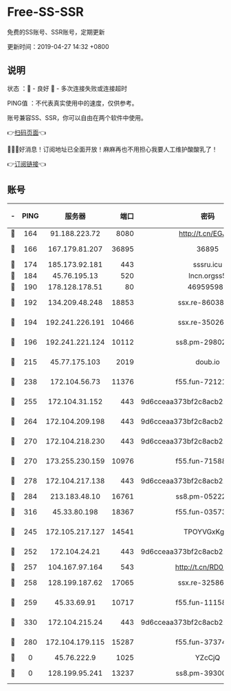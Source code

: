 # Free-SS-SSR

免费的SS账号、SSR账号，定期更新

更新时间：2019-04-27 14:32 +0800

## 说明

状态     ：🙂 - 良好 🙁 - 多次连接失败或连接超时

PING值   ：不代表真实使用中的速度，仅供参考。

账号兼容SS、SSR，你可以自由在两个软件中使用。

👉[扫码页面](https://liesauer.github.io/Free-SS-SSR/)👈

🎉🎉🎉好消息！订阅地址已全面开放！麻麻再也不用担心我要人工维护酸酸乳了！

👉[订阅链接](https://www.liesauer.net/yogurt/subscribe?ACCESS_TOKEN=DAYxR3mMaZAsaqUb)👈

## 账号

|-|PING|服务器|端口|密码|加密方式|区域|
|:----:|:----:|:-----:|-----:|:----:|:----:|:----:|
|🙂|164|91.188.223.72|8080|http://t.cn/EGJIyrl|rc4-md5|RU|
|🙂|166|167.179.81.207|36895|36895|aes-256-cfb|JP|
|🙂|174|185.173.92.181|443|sssru.icu|rc4-md5|RU|
|🙂|184|45.76.195.13|520|lncn.orgss5|rc4|JP|
|🙂|190|178.128.178.51|80|469595985|chacha20|US|
|🙂|192|134.209.48.248|18853|ssx.re-86038973|aes-256-cfb|US|
|🙂|194|192.241.226.191|10466|ssx.re-35026033|aes-256-cfb|US|
|🙂|196|192.241.221.124|10112|ss8.pm-29802599|aes-256-cfb|US|
|🙂|215|45.77.175.103|2019|doub.io|aes-128-ctr|SG|
|🙂|238|172.104.56.73|11376|f55.fun-72121138|aes-256-cfb|SG|
|🙂|255|172.104.31.152|443|9d6cceaa373bf2c8acb22e60b6a58be6|aes-256-cfb|US|
|🙂|264|172.104.209.198|443|9d6cceaa373bf2c8acb22e60b6a58be6|aes-256-cfb|US|
|🙂|270|172.104.218.230|443|9d6cceaa373bf2c8acb22e60b6a58be6|aes-256-cfb|US|
|🙂|270|173.255.230.159|10976|f55.fun-71588324|aes-256-cfb|US|
|🙂|278|172.104.217.138|443|9d6cceaa373bf2c8acb22e60b6a58be6|aes-256-cfb|US|
|🙂|284|213.183.48.10|16761|ss8.pm-05222807|rc4-md5|RU|
|🙂|316|45.33.80.198|18367|f55.fun-03573008|aes-256-cfb|US|
|🙂|245|172.105.217.127|14541|TPOYVGxKglpi|aes-256-cfb|JP|
|🙂|252|172.104.24.21|443|9d6cceaa373bf2c8acb22e60b6a58be6|aes-256-cfb|US|
|🙂|257|104.167.97.164|543|http://t.cn/RD0D7sx|rc4-md5|CA|
|🙂|258|128.199.187.62|17065|ssx.re-32586020|aes-256-cfb|SG|
|🙂|259|45.33.69.91|10717|f55.fun-11158314|aes-256-cfb|US|
|🙂|330|172.104.215.24|443|9d6cceaa373bf2c8acb22e60b6a58be6|aes-256-cfb|US|
|🙁|280|172.104.179.115|15287|f55.fun-37374553|aes-256-cfb|SG|
|🙁|0|45.76.222.9|1025|YZcCjQ|rc4-md5|JP|
|🙁|0|128.199.95.241|13237|ss8.pm-39300610|aes-256-cfb|SG|
